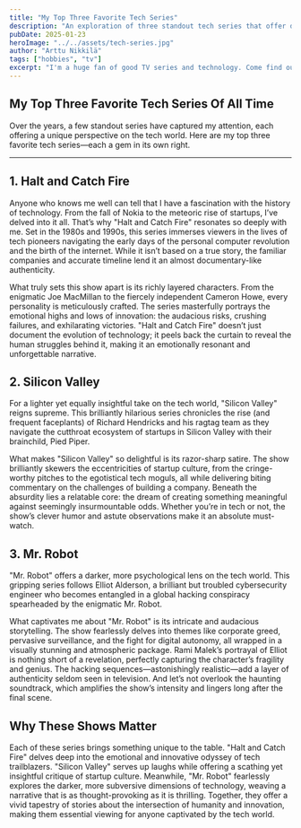 ```yaml
---
title: "My Top Three Favorite Tech Series"
description: "An exploration of three standout tech series that offer drama, humor, and psychological intrigue. From the pioneering spirit of 'Halt and Catch Fire' to the satirical brilliance of 'Silicon Valley' and the gripping suspense of 'Mr. Robot,' these shows provide a multifaceted view of the tech world."
pubDate: 2025-01-23
heroImage: "../../assets/tech-series.jpg"
author: "Arttu Nikkilä"
tags: ["hobbies", "tv"]
excerpt: "I'm a huge fan of good TV series and technology. Come find out what my favourites are."
---
```


## **My Top Three Favorite Tech Series Of All Time**

Over the years, a few standout series have captured my attention, each offering a unique perspective on the tech world. Here are my top three favorite tech series—each a gem in its own right.

---

## **1. Halt and Catch Fire**

Anyone who knows me well can tell that I have a fascination with the history of technology. From the fall of Nokia to the meteoric rise of startups, I’ve delved into it all. That’s why "Halt and Catch Fire" resonates so deeply with me. Set in the 1980s and 1990s, this series immerses viewers in the lives of tech pioneers navigating the early days of the personal computer revolution and the birth of the internet. While it isn’t based on a true story, the familiar companies and accurate timeline lend it an almost documentary-like authenticity.

What truly sets this show apart is its richly layered characters. From the enigmatic Joe MacMillan to the fiercely independent Cameron Howe, every personality is meticulously crafted. The series masterfully portrays the emotional highs and lows of innovation: the audacious risks, crushing failures, and exhilarating victories. "Halt and Catch Fire" doesn’t just document the evolution of technology; it peels back the curtain to reveal the human struggles behind it, making it an emotionally resonant and unforgettable narrative.

## **2. Silicon Valley**

For a lighter yet equally insightful take on the tech world, "Silicon Valley" reigns supreme. This brilliantly hilarious series chronicles the rise (and frequent faceplants) of Richard Hendricks and his ragtag team as they navigate the cutthroat ecosystem of startups in Silicon Valley with their brainchild, Pied Piper.

What makes "Silicon Valley" so delightful is its razor-sharp satire. The show brilliantly skewers the eccentricities of startup culture, from the cringe-worthy pitches to the egotistical tech moguls, all while delivering biting commentary on the challenges of building a company. Beneath the absurdity lies a relatable core: the dream of creating something meaningful against seemingly insurmountable odds. Whether you’re in tech or not, the show’s clever humor and astute observations make it an absolute must-watch.

## **3. Mr. Robot**

"Mr. Robot" offers a darker, more psychological lens on the tech world. This gripping series follows Elliot Alderson, a brilliant but troubled cybersecurity engineer who becomes entangled in a global hacking conspiracy spearheaded by the enigmatic Mr. Robot.

What captivates me about "Mr. Robot" is its intricate and audacious storytelling. The show fearlessly delves into themes like corporate greed, pervasive surveillance, and the fight for digital autonomy, all wrapped in a visually stunning and atmospheric package. Rami Malek’s portrayal of Elliot is nothing short of a revelation, perfectly capturing the character’s fragility and genius. The hacking sequences—astonishingly realistic—add a layer of authenticity seldom seen in television. And let’s not overlook the haunting soundtrack, which amplifies the show’s intensity and lingers long after the final scene.

## **Why These Shows Matter**

Each of these series brings something unique to the table. "Halt and Catch Fire" delves deep into the emotional and innovative odyssey of tech trailblazers. "Silicon Valley" serves up laughs while offering a scathing yet insightful critique of startup culture. Meanwhile, "Mr. Robot" fearlessly explores the darker, more subversive dimensions of technology, weaving a narrative that is as thought-provoking as it is thrilling. Together, they offer a vivid tapestry of stories about the intersection of humanity and innovation, making them essential viewing for anyone captivated by the tech world.
